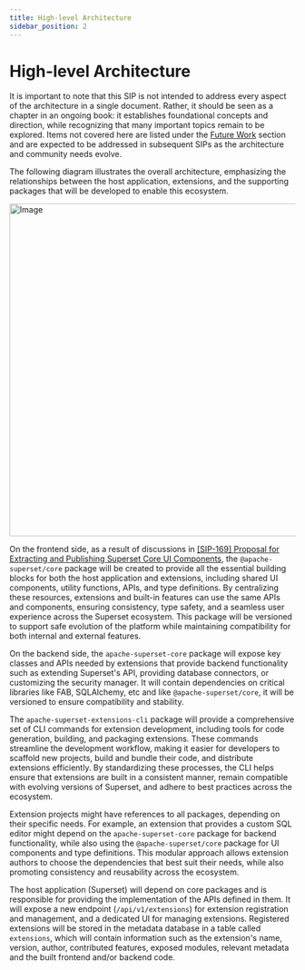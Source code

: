 ```yaml
---
title: High-level Architecture
sidebar_position: 2
---
```


<!--
Licensed to the Apache Software Foundation (ASF) under one
or more contributor license agreements.  See the NOTICE file
distributed with this work for additional information
regarding copyright ownership.  The ASF licenses this file
to you under the Apache License, Version 2.0 (the
"License"); you may not use this file except in compliance
with the License.  You may obtain a copy of the License at

  http://www.apache.org/licenses/LICENSE-2.0

Unless required by applicable law or agreed to in writing,
software distributed under the License is distributed on an
"AS IS" BASIS, WITHOUT WARRANTIES OR CONDITIONS OF ANY
KIND, either express or implied.  See the License for the
specific language governing permissions and limitations
under the License.
-->

# High-level Architecture

It is important to note that this SIP is not intended to address every aspect of the architecture in a single document. Rather, it should be seen as a chapter in an ongoing book: it establishes foundational concepts and direction, while recognizing that many important topics remain to be explored. Items not covered here are listed under the [Future Work](/developer_portal/extensions/future-work) section and are expected to be addressed in subsequent SIPs as the architecture and community needs evolve.

The following diagram illustrates the overall architecture, emphasizing the relationships between the host application, extensions, and the supporting packages that will be developed to enable this ecosystem.

<img width="955" height="586" alt="Image" src="https://github.com/user-attachments/assets/cc2a41df-55a4-48c8-b056-35f7a1e567c6" />

On the frontend side, as a result of discussions in [[SIP-169] Proposal for Extracting and Publishing Superset Core UI Components](https://github.com/apache/superset/issues/33441), the `@apache-superset/core` package will be created to provide all the essential building blocks for both the host application and extensions, including shared UI components, utility functions, APIs, and type definitions. By centralizing these resources, extensions and built-in features can use the same APIs and components, ensuring consistency, type safety, and a seamless user experience across the Superset ecosystem. This package will be versioned to support safe evolution of the platform while maintaining compatibility for both internal and external features.

On the backend side, the `apache-superset-core` package will expose key classes and APIs needed by extensions that provide backend functionality such as extending Superset's API, providing database connectors, or customizing the security manager. It will contain dependencies on critical libraries like FAB, SQLAlchemy, etc and like `@apache-superset/core`, it will be versioned to ensure compatibility and stability.

The `apache-superset-extensions-cli` package will provide a comprehensive set of CLI commands for extension development, including tools for code generation, building, and packaging extensions. These commands streamline the development workflow, making it easier for developers to scaffold new projects, build and bundle their code, and distribute extensions efficiently. By standardizing these processes, the CLI helps ensure that extensions are built in a consistent manner, remain compatible with evolving versions of Superset, and adhere to best practices across the ecosystem.

Extension projects might have references to all packages, depending on their specific needs. For example, an extension that provides a custom SQL editor might depend on the `apache-superset-core` package for backend functionality, while also using the `@apache-superset/core` package for UI components and type definitions. This modular approach allows extension authors to choose the dependencies that best suit their needs, while also promoting consistency and reusability across the ecosystem.

The host application (Superset) will depend on core packages and is responsible for providing the implementation of the APIs defined in them. It will expose a new endpoint (`/api/v1/extensions`) for extension registration and management, and a dedicated UI for managing extensions. Registered extensions will be stored in the metadata database in a table called `extensions`, which will contain information such as the extension's name, version, author, contributed features, exposed modules, relevant metadata and the built frontend and/or backend code.
